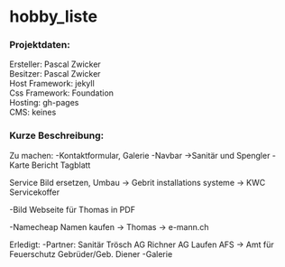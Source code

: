 # hobby_liste
### Projektdaten:  
  Ersteller: Pascal Zwicker  
  Besitzer: Pascal Zwicker  
  Host Framework: jekyll  
  Css Framework: Foundation  
  Hosting: gh-pages  
  CMS: keines  

### Kurze Beschreibung:  

Zu machen:
-Kontaktformular, Galerie
-Navbar ->Sanitär und Spengler
-Karte
  Bericht Tagblatt

Service Bild ersetzen, Umbau -> Gebrit installations systeme
  -> KWC Servicekoffer

-Bild Webseite für Thomas in PDF

-Namecheap Namen kaufen -> Thomas -> e-mann.ch

Erledigt:
  -Partner:
  Sanitär Trösch AG
  Richner AG
  Laufen
  AFS -> Amt für Feuerschutz
  Gebrüder/Geb. Diener
  -Galerie
